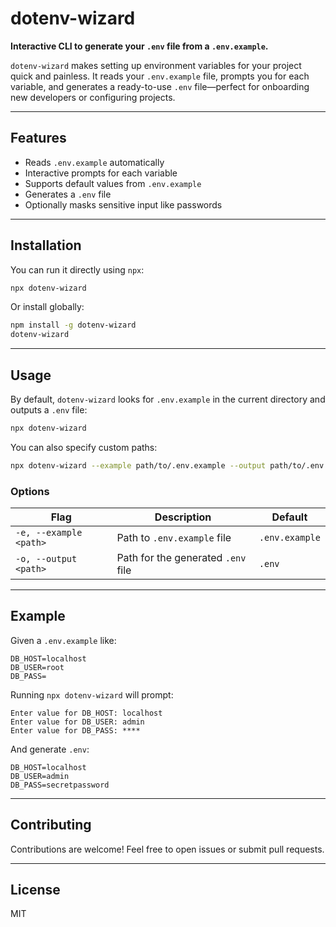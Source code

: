 # dotenv-wizard

**Interactive CLI to generate your `.env` file from a `.env.example`.**

`dotenv-wizard` makes setting up environment variables for your project quick and painless. It reads your `.env.example` file, prompts you for each variable, and generates a ready-to-use `.env` file—perfect for onboarding new developers or configuring projects.

---

## Features

- Reads `.env.example` automatically  
- Interactive prompts for each variable  
- Supports default values from `.env.example`  
- Generates a `.env` file  
- Optionally masks sensitive input like passwords  

---

## Installation

You can run it directly using `npx`:

```bash
npx dotenv-wizard
````

Or install globally:

```bash
npm install -g dotenv-wizard
dotenv-wizard
```

---

## Usage

By default, `dotenv-wizard` looks for `.env.example` in the current directory and outputs a `.env` file:

```bash
npx dotenv-wizard
```

You can also specify custom paths:

```bash
npx dotenv-wizard --example path/to/.env.example --output path/to/.env
```

### Options

| Flag                   | Description                        | Default        |
| ---------------------- | ---------------------------------- | -------------- |
| `-e, --example <path>` | Path to `.env.example` file        | `.env.example` |
| `-o, --output <path>`  | Path for the generated `.env` file | `.env`         |

---

## Example

Given a `.env.example` like:

```env
DB_HOST=localhost
DB_USER=root
DB_PASS=
```

Running `npx dotenv-wizard` will prompt:

```
Enter value for DB_HOST: localhost
Enter value for DB_USER: admin
Enter value for DB_PASS: ****
```

And generate `.env`:

```env
DB_HOST=localhost
DB_USER=admin
DB_PASS=secretpassword
```

---

## Contributing

Contributions are welcome! Feel free to open issues or submit pull requests.

---

## License

MIT